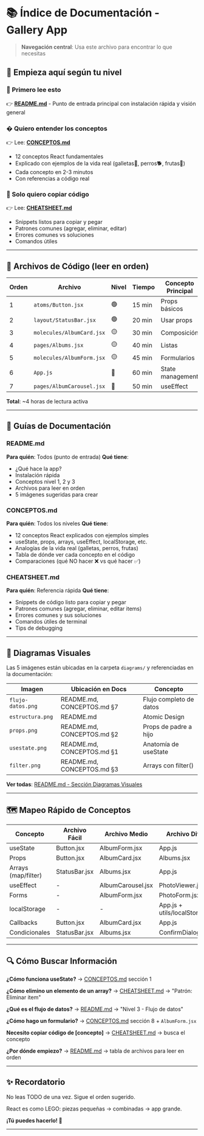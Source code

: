 # 📚 Índice de Documentación - Gallery App

> **Navegación central**: Usa este archivo para encontrar lo que necesitas

## 🎯 Empieza aquí según tu nivel

### 🔵 Primero lee esto
👉 **[README.md](README.md)** - Punto de entrada principal con instalación rápida y visión general

### � Quiero entender los conceptos
👉 Lee: **[CONCEPTOS.md](CONCEPTOS.md)**
- 12 conceptos React fundamentales
- Explicado con ejemplos de la vida real (galletas🍪, perros🐕, frutas🍎)
- Cada concepto en 2-3 minutos
- Con referencias a código real

### 🔵 Solo quiero copiar código
👉 Lee: **[CHEATSHEET.md](CHEATSHEET.md)**
- Snippets listos para copiar y pegar
- Patrones comunes (agregar, eliminar, editar)
- Errores comunes vs soluciones
- Comandos útiles

---

## 📂 Archivos de Código (leer en orden)

| Orden | Archivo | Nivel | Tiempo | Concepto Principal |
|-------|---------|-------|--------|-------------------|
| 1 | `atoms/Button.jsx` | 🟢 | 15 min | Props básicos |
| 2 | `layout/StatusBar.jsx` | 🟢 | 20 min | Usar props |
| 3 | `molecules/AlbumCard.jsx` | 🟡 | 30 min | Composición |
| 4 | `pages/Albums.jsx` | 🟡 | 40 min | Listas |
| 5 | `molecules/AlbumForm.jsx` | 🟡 | 45 min | Formularios |
| 6 | `App.js` | 🔴 | 60 min | State management |
| 7 | `pages/AlbumCarousel.jsx` | 🔴 | 50 min | useEffect |

**Total**: ~4 horas de lectura activa

---

## 📖 Guías de Documentación

### README.md
**Para quién**: Todos (punto de entrada)
**Qué tiene**:
- ¿Qué hace la app?
- Instalación rápida
- Conceptos nivel 1, 2 y 3
- Archivos para leer en orden
- 5 imágenes sugeridas para crear

### CONCEPTOS.md
**Para quién**: Todos los niveles
**Qué tiene**:
- 12 conceptos React explicados con ejemplos simples
- useState, props, arrays, useEffect, localStorage, etc.
- Analogías de la vida real (galletas, perros, frutas)
- Tabla de dónde ver cada concepto en el código
- Comparaciones (qué NO hacer ❌ vs qué hacer ✅)

### CHEATSHEET.md
**Para quién**: Referencia rápida
**Qué tiene**:
- Snippets de código listo para copiar y pegar
- Patrones comunes (agregar, eliminar, editar items)
- Errores comunes y sus soluciones
- Comandos útiles de terminal
- Tips de debugging

---

## 🎨 Diagramas Visuales

Las 5 imágenes están ubicadas en la carpeta `diagrams/` y referenciadas en la documentación:

| Imagen | Ubicación en Docs | Concepto |
|--------|-------------------|----------|
| `flujo-datos.png` | README.md, CONCEPTOS.md §7 | Flujo completo de datos |
| `estructura.png` | README.md | Atomic Design |
| `props.png` | README.md, CONCEPTOS.md §2 | Props de padre a hijo |
| `usestate.png` | README.md, CONCEPTOS.md §1 | Anatomía de useState |
| `filter.png` | README.md, CONCEPTOS.md §3 | Arrays con filter() |

**Ver todas**: [README.md - Sección Diagramas Visuales](README.md#diagrama-flujo)

---

## 🗺️ Mapeo Rápido de Conceptos

| Concepto | Archivo Fácil | Archivo Medio | Archivo Difícil |
|----------|---------------|---------------|-----------------|
| useState | Button.jsx | AlbumForm.jsx | App.js |
| Props | Button.jsx | AlbumCard.jsx | Albums.jsx |
| Arrays (map/filter) | StatusBar.jsx | Albums.jsx | App.js |
| useEffect | - | AlbumCarousel.jsx | PhotoViewer.jsx |
| Forms | - | AlbumForm.jsx | PhotoForm.jsx |
| localStorage | - | - | App.js + utils/localStorage.js |
| Callbacks | Button.jsx | AlbumCard.jsx | App.js |
| Condicionales | StatusBar.jsx | Albums.jsx | ConfirmDialog.jsx |

---

## 🔍 Cómo Buscar Información

**¿Cómo funciona useState?**
→ [CONCEPTOS.md](CONCEPTOS.md) sección 1

**¿Cómo elimino un elemento de un array?**
→ [CHEATSHEET.md](CHEATSHEET.md) → "Patrón: Eliminar item"

**¿Qué es el flujo de datos?**
→ [README.md](README.md) → "Nivel 3 - Flujo de datos"

**¿Cómo hago un formulario?**
→ [CONCEPTOS.md](CONCEPTOS.md) sección 8 + `AlbumForm.jsx`

**Necesito copiar código de [concepto]**
→ [CHEATSHEET.md](CHEATSHEET.md) → busca el concepto

**¿Por dónde empiezo?**
→ [README.md](README.md) → tabla de archivos para leer en orden

---

## ✨ Recordatorio

No leas TODO de una vez. Sigue el orden sugerido.

React es como LEGO: piezas pequeñas → combinadas → app grande.

**¡Tú puedes hacerlo! 🚀**

---
